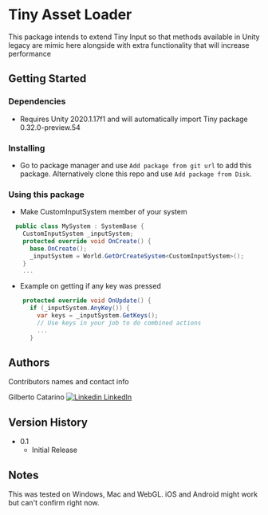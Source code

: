 # Tiny Asset Loader

This package intends to extend Tiny Input so that methods available in Unity legacy are mimic here alongside with extra functionality that will increase performance

## Getting Started

### Dependencies

* Requires Unity 2020.1.17f1 and will automatically import Tiny package 0.32.0-preview.54

### Installing

* Go to package manager and use `Add package from git url` to add this package. Alternatively clone this repo and use `Add package from Disk`.

### Using this package

* Make CustomInputSystem member of your system
```csharp
  public class MySystem : SystemBase {
    CustomInputSystem _inputSystem;
    protected override void OnCreate() {
      base.OnCreate();
      _inputSystem = World.GetOrCreateSystem<CustomInputSystem>();
    }
    ...
```
* Example on getting if any key was pressed
```csharp
    protected override void OnUpdate() {
      if (_inputSystem.AnyKey()) {
        var keys = _inputSystem.GetKeys();
        // Use keys in your job to do combined actions
        ...
      }
```

## Authors

Contributors names and contact info

Gilberto Catarino 
[![Linkedin](https://i.stack.imgur.com/gVE0j.png) LinkedIn](https://www.linkedin.com/in/gilberto-catarino-4ab685a)

## Version History

* 0.1
    * Initial Release

## Notes

This was tested on Windows, Mac and WebGL. iOS and Android might work but can't confirm right now.